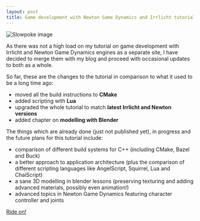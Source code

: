 ```yaml
---
layout: post
title: Game development with Newton Game Dynamics and Irrlicht tutorial
---
```


<img data-src="{{ '/images/slow-compressed.gif' | prepend: site.baseurl }}" class="img-responsive pull-right" style="max-height: 150px" alt="Slowpoke image" />

As there was not a high load on my tutorial on game development with Irrlicht and Newton Game Dynamics engines
as a separate site, I have decided to merge them with my blog and proceed with occasional updates to both as a
whole.

So far, these are the changes to the tutorial in comparison to what it used to be a long time ago:

* moved all the build instructions to **CMake**
* added scripting with **Lua**
* upgraded the whole tutorial to match **latest Irrlicht and Newton versions**
* added chapter on **modelling with Blender**

The things which are already done (just not published yet), in progress and the future plans for this tutorial include:

* comparison of different build systems for C++ (including CMake, Bazel and Buck)
* a better approach to application architecture (plus the comparison of different scripting languages like AngelScript, Squirrel, Lua and ChaiScript)
* a sane 3D modelling in blender lessons (preserving texturing and adding advanced materials, possibly even animation!)
* advanced topics in Newton Game Dynamics featuring character controller and joints

<a href="http://shybovycha.github.io/irrlicht-newton-tutorials/" class="btn btn-primary">Ride on!</a>
